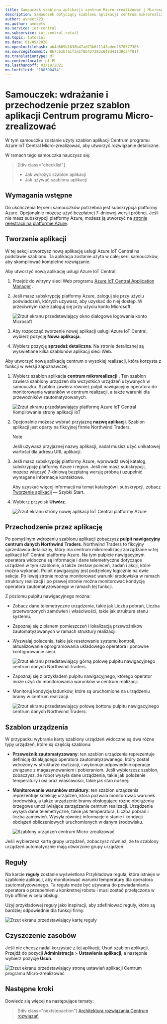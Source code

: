 ```yaml
---
title: Samouczek szablonu aplikacji centrum Micro-zrealizować | Microsoft Docs
description: Samouczek dotyczący szablonu aplikacji centrum mikrorealizacji dla systemu Azure IoT Central
author: avneet723
ms.author: avneets
ms.service: iot-central
ms.subservice: iot-central-retail
ms.topic: tutorial
ms.date: 01/09/2020
ms.openlocfilehash: ab4d609b1638b47ad73b6f1143adee2870577305
ms.sourcegitcommit: 867cb1b7a1f3a1f0b427282c648d411d0ca4f81f
ms.translationtype: MT
ms.contentlocale: pl-PL
ms.lasthandoff: 03/19/2021
ms.locfileid: "100390474"
---
```

# <a name="tutorial-deploy-and-walk-through-a-micro-fulfillment-center-application-template"></a>Samouczek: wdrażanie i przechodzenie przez szablon aplikacji Centrum programu Micro-zrealizować

W tym samouczku zostanie użyty szablon aplikacji Centrum programu Azure IoT Central Micro-zrealizować, aby utworzyć rozwiązanie detaliczne.

W ramach tego samouczka nauczysz się:

> [!div class="checklist"]
> * Jak wdrożyć szablon aplikacji
> * Jak używać szablonu aplikacji

## <a name="prerequisites"></a>Wymagania wstępne
Do ukończenia tej serii samouczków potrzebna jest subskrypcja platformy Azure. Opcjonalnie możesz użyć bezpłatnej 7-dniowej wersji próbnej. Jeśli nie masz subskrypcji platformy Azure, możesz ją utworzyć na [stronie rejestracji na platformie Azure](https://aka.ms/createazuresubscription).

## <a name="create-an-application"></a>Tworzenie aplikacji 
W tej sekcji utworzysz nową aplikację usługi Azure IoT Central na podstawie szablonu. Ta aplikacja zostanie użyta w całej serii samouczków, aby skompilować kompletne rozwiązanie.

Aby utworzyć nową aplikację usługi Azure IoT Central:

1. Przejdź do witryny sieci Web programu [Azure IoT Central Application Manager](https://aka.ms/iotcentral) .
1. Jeśli masz subskrypcję platformy Azure, zaloguj się przy użyciu poświadczeń, których używasz, aby uzyskać do niej dostęp. W przeciwnym razie zaloguj się przy użyciu konto Microsoft:

   ![Zrzut ekranu przedstawiający okno dialogowe logowania konto Microsoft](./media/tutorial-in-store-analytics-create-app/sign-in.png)

1. Aby rozpocząć tworzenie nowej aplikacji usługi Azure IoT Central, wybierz pozycję **Nowa aplikacja**.

1. Wybierz pozycję **sprzedaż detaliczna**.  Na stronie detalicznej są wyświetlane kilka szablonów aplikacji sieci Web.

Aby utworzyć nową aplikację centrum o wysokiej realizacji, która korzysta z funkcji w wersji zapoznawczej:  
1. Wybierz szablon aplikacja **centrum mikrorealizacji** . Ten szablon zawiera szablony urządzeń dla wszystkich urządzeń używanych w samouczku. Szablon zawiera również pulpit nawigacyjny operatora do monitorowania warunków w centrum realizacji, a także warunki dla przewoźników zautomatyzowanych. 

    ![Zrzut ekranu przedstawiający platformę Azure IoT Central Kompilowanie strony aplikacji IoT](./media/tutorial-micro-fulfillment-center-app/iotc-retail-homepage-mfc.png)
    
1. Opcjonalnie możesz wybrać przyjazną **nazwę aplikacji**. Szablon aplikacji jest oparty na fikcyjnej firmie Northwind Traders. 

    >[!NOTE]
    >Jeśli używasz przyjaznej nazwy aplikacji, nadal musisz użyć unikatowej wartości dla adresu URL aplikacji.

1. Jeśli masz subskrypcję platformy Azure, wprowadź swój katalog, subskrypcję platformy Azure i region. Jeśli nie masz subskrypcji, możesz włączyć 7-dniową bezpłatną wersję próbną i uzupełnić wymagane informacje kontaktowe.  

    Aby uzyskać więcej informacji na temat katalogów i subskrypcji, zobacz [Tworzenie aplikacji](../core/quick-deploy-iot-central.md) — Szybki Start.

1. Wybierz przycisk **Utwórz**.

    ![Zrzut ekranu strony nowej aplikacji IoT Central platformy Azure](./media/tutorial-micro-fulfillment-center-app/iotc-retail-create-app-mfc.png)

## <a name="walk-through-the-application"></a>Przechodzenie przez aplikację 

Po pomyślnym wdrożeniu szablonu aplikacji zobaczysz **pulpit nawigacyjny centrum danych Northwind Traders**. Northwind Traders to fikcyjny sprzedawca detaliczny, który ma centrum mikrorealizacji zarządzane w tej aplikacji IoT Central platformy Azure. Na tym pulpicie nawigacyjnym operatora widoczne są informacje i dane telemetryczne dotyczące urządzeń w tym szablonie, a także zestaw poleceń, zadań i akcji, które można wykonać. Pulpit nawigacyjny jest podzielony logicznie na dwie sekcje. Po lewej stronie można monitorować warunki środowiska w ramach struktury realizacji i po prawej stronie można monitorować kondycję operatora zautomatyzowanego w ramach tej funkcji.  

Z poziomu pulpitu nawigacyjnego można:
   * Zobacz dane telemetryczne urządzenia, takie jak Liczba pobrań, Liczba przetworzonych zamówień i właściwości, takie jak struktura stanu systemu.  
   * Zapoznaj się z planem pomieszczeń i lokalizacją przewoźników zautomatyzowanych w ramach struktury realizacji.
   * Wyzwalaj polecenia, takie jak resetowanie systemu kontroli, aktualizowanie oprogramowania układowego operatora i ponowne konfigurowanie sieci.

     ![Zrzut ekranu przedstawiający górną połowę pulpitu nawigacyjnego centrum danych Northwind Traders.](./media/tutorial-micro-fulfillment-center-app/mfc-dashboard1.png)
   * Zapoznaj się z przykładem pulpitu nawigacyjnego, którego operator może użyć do monitorowania warunków w centrum realizacji. 
   * Monitoruj kondycję ładunków, które są uruchomione na urządzeniu bramy w centrum realizacji.    

     ![Zrzut ekranu przedstawiający połowę bottonu pulpitu nawigacyjnego centrum danych Northwind Traders.](./media/tutorial-micro-fulfillment-center-app/mfc-dashboard2.png)

## <a name="device-template"></a>Szablon urządzenia
W przypadku wybrania karty szablony urządzeń widoczne są dwa różne typy urządzeń, które są częścią szablonu: 
   * **Przewoźnik zautomatyzowany**: ten szablon urządzenia reprezentuje definicję działającego operatora zautomatyzowanego, który został wdrożony w strukturze realizacji, i wykonuje odpowiednie operacje związane z magazynowaniem i pobieraniem. Jeśli wybierzesz szablon, zobaczysz, że robot wysyła dane urządzenia, takie jak położenie temperatury i osi oraz właściwości, takie jak stan nośnej. 
   * **Monitorowanie warunków struktury**: ten szablon urządzenia reprezentuje kolekcję urządzeń, która pozwala monitorować warunek środowiska, a także urządzenie bramy obsługujące różne obciążenia brzegowe umożliwiające zarządzanie centrum realizacji. Urządzenie wysyła dane telemetryczne, takie jak temperatura, Liczba pobrań i liczba zamówień. Wysyła również informacje o stanie i kondycji obciążeń obliczeniowych uruchomionych w danym środowisku. 

     ![Szablony urządzeń centrum Micro-zrealizować](./media/tutorial-micro-fulfillment-center-app/device-templates.png)

Jeśli wybierzesz kartę grupy urządzeń, zobaczysz również, że te szablony urządzeń automatycznie mają utworzone grupy urządzeń.

## <a name="rules"></a>Reguły
Na karcie **reguły** zostanie wyświetlona Przykładowa reguła, która istnieje w szablonie aplikacji, aby monitorować warunki temperatury dla operatora zautomatyzowanego. Ta reguła może być używana do powiadamiania operatora o przepełnieniu konkretnej robotu i musi zostać przełączona w tryb offline w celu obsługi. 

Użyj przykładowej reguły jako inspiracji, aby zdefiniować reguły, które są bardziej odpowiednie dla funkcji firmy.

![Zrzut ekranu przedstawiający kartę reguły](./media/tutorial-micro-fulfillment-center-app/rules.png)

## <a name="clean-up-resources"></a>Czyszczenie zasobów

Jeśli nie chcesz nadal korzystać z tej aplikacji, Usuń szablon aplikacji. Przejdź do pozycji **Administracja**  >  **Ustawienia aplikacji**, a następnie wybierz pozycję **Usuń**.

![Zrzut ekranu przedstawiający stronę ustawień aplikacji Centrum programu Micro-zrealizować](./media/tutorial-micro-fulfillment-center-app/delete.png)

## <a name="next-steps"></a>Następne kroki

Dowiedz się więcej na następujące tematy:

> [!div class="nextstepaction"]
> [Architektura rozwiązania Centrum rozwiązań](./architecture-micro-fulfillment-center.md)
